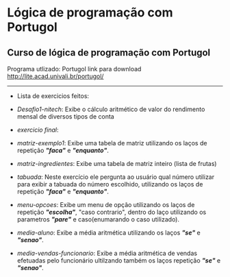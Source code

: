 # Lógica de programação com Portugol


## Curso de lógica de programação com Portugol

Programa utlizado: Portugol
link para download http://lite.acad.univali.br/portugol/

---------------------------------------------------------------------------------------------------------------

* Lista de exercicios feitos:

- *Desafio1-nitech*: Exibe o cálculo aritmético de valor do rendimento mensal de diversos tipos de conta


- *exercicio final*: 

- *matriz-exemplo1*: Exibe uma tabela de matriz utilizando os laços de repetição ***"faca"*** e ***"enquanto"***.

- *matriz-ingredientes*: Exibe uma tabela de matriz inteiro (lista de frutas)

- *tabuada*: Neste exercício ele pergunta ao usuário qual número utilizar para exibir a tabuada do número escolhido, utilizando os laços de repetição ***"faca"*** e ***"enquanto"***.  

- *menu-opcoes*: Exibe um menu de opção utilizando os laços de repetição ***"escolha"***, "caso contrario", dentro do laço utilizando os parametros ***"pare"*** e caso(enumarando o caso utilizado).

- *media-aluno*: Exibe a média aritmética utilizando os laços ***"se"*** e ***"senao"***.

- *media-vendas-funcionario*: Exibe a média aritmética de vendas efetuadas pelo funcionário ultilzando também os laços repetição ***"se"*** e ***"senao"***.

